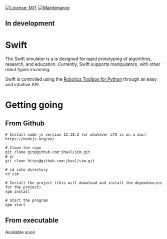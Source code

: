 [![License: MIT](https://img.shields.io/badge/License-MIT-yellow.svg)](https://opensource.org/licenses/MIT)
[![Maintenance](https://img.shields.io/badge/Maintained%3F-yes-green.svg)](https://GitHub.com/jhavl/swift/graphs/commit-activity)

## In development

# Swift

The Swift simulator is a is designed for rapid prototyping of algorithms, research, and education. Currently, Swift supports manipulators, with other robot types incoming.

Swift is controlled using the [Robotics Toolbox for Python](https://github.com/petercorke/robotics-toolbox-python) through an easy and intuitive API.

# Getting going
## From Github
```
# Install node js version 12.18.2 (or whatever LTS is on a mac)
https://nodejs.org/en/

# Clone the repo
git clone git@github.com:jhavl/sim.git 
# or 
git clone https@github.com:jhavl/sim.git 

# cd into directory
cd sim

# Install the project (this will download and install the dependancies for the project)
npm install

# Start the program
npm start 
```

## From executable
Avaliable soon

